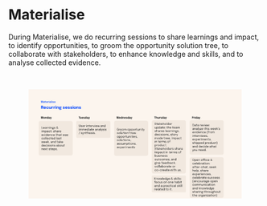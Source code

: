 # Materialise

During Materialise, we do recurring sessions to share learnings and impact, to identify opportunities, to groom the opportunity solution tree, to collaborate with stakeholders, to enhance knowledge and skills, and to analyse collected evidence.

[\
](https://www.producttalk.org/wp-content/uploads/2019/08/Show-Your-Work.035.jpeg)

<figure><img src="../../../../.gitbook/assets/Screenshot 2024-06-18 at 16.07.52.png" alt=""><figcaption></figcaption></figure>
